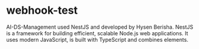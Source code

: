 # webhook-test

AI-DS-Management used NestJS and developed by Hysen Berisha.
NestJS is a framework for building efficient, scalable Node.js web applications. It uses modern JavaScript, is built with TypeScript and combines elements.
